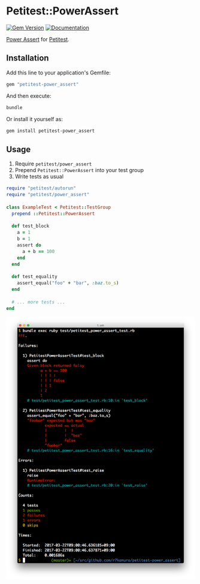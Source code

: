 # Petitest::PowerAssert

[![Gem Version](https://badge.fury.io/rb/petitest-power_assert.svg)](https://rubygems.org/gems/petitest-power_assert)
[![Documentation](http://img.shields.io/badge/docs-rdoc.info-blue.svg)](http://www.rubydoc.info/github/petitest/petitest-power_assert)

[Power Assert](https://github.com/k-tsj/power_assert) for [Petitest](https://github.com/petitest/petitest).

## Installation

Add this line to your application's Gemfile:

```ruby
gem "petitest-power_assert"
```

And then execute:

```bash
bundle
```

Or install it yourself as:

```bash
gem install petitest-power_assert
```

## Usage

1. Require `petitest/power_assert`
1. Prepend `Petitest::PowerAssert` into your test group
1. Write tests as usual

```ruby
require "petitest/autorun"
require "petitest/power_assert"

class ExampleTest < Petitest::TestGroup
  prepend ::Petitest::PowerAssert

  def test_block
    a = 1
    b = 1
    assert do
      a + b == 100
    end
  end

  def test_equality
    assert_equal("foo" + "bar", :baz.to_s)
  end

  # ... more tests ...
end
```

![image](/images/screenshot.png)
